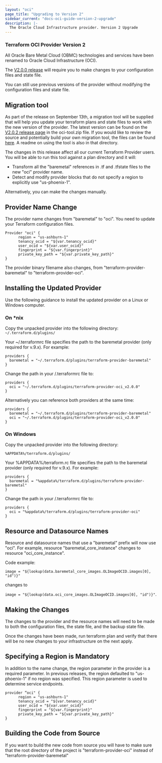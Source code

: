```yaml
---
layout: "oci"
page_title: "Upgrading to Version 2"
sidebar_current: "docs-oci-guide-version-2-upgrade"
description: |-
  The Oracle Cloud Infrastructure provider. Version 2 Upgrade
---
```

### Terraform OCI Provider Version 2
All Oracle Bare Metal Cloud (OBMC) technologies and services have been renamed to Oracle Cloud Infrastructure (OCI).

The [V2.0.0 release](https://github.com/oracle/terraform-provider-oci/releases/tag/v2.0.0) will require you to make changes to your configuration files and state file.

You can still use previous versions of the provider without modifying the configuration files and state file.

## Migration tool
As part of the release on September 13th, a migration tool will be supplied that will help you update your terraform plans and state files to work with the new version of the provider. The latest version can be found on the [V2.0.2 release page](https://github.com/oracle/terraform-provider-oci/releases/tag/2.0.2) in the oci-tool.zip file. If you would like to review the source and potentially build your own migration tool, the files can be found [here](https://github.com/oracle/terraform-provider-oci/tree/v2.2.0/tools/oci-tool). A readme on using the tool is also in that directory.

The changes in this release affect all our current Terraform Provider users.
You will be able to run this tool against a plan directory and it will:
- Transform all the "baremetal" references in .tf and .tfstate files to the new "oci" provider name.
- Detect and modify provider blocks that do not specify a region to explicitly use "us-phoenix-1".

Alternatively, you can make the changes manually.

## Provider Name Change
The provider name changes from "baremetal" to "oci". You need to update your Terraform configuration files.

```
Provider "oci" {
	  region = "us-ashburn-1"
	  tenancy_ocid = "${var.tenancy_ocid}"
	  user_ocid = "${var.user_ocid}"
	  fingerprint = "${var.fingerprint}"
	  private_key_path = "${var.private_key_path}"
}
```

The provider binary filename also changes, from "terraform-provider-baremetal" to "terraform-provider-oci".

## Installing the Updated Provider
Use the following guidance to install the updated provider on a Linux or Windows computer.
### On *nix
Copy the unpacked provider into the following directory:
`~/.terraform.d/plugins/`

Your ~/.terraformrc file specifies the path to the baremetal provider (only required for v.9.x).
For example:

```
providers {
  baremetal = "~/.terraform.d/plugins/terraform-provider-baremetal"
}
```

Change the path in your /.terraformrc file to:

```
providers {
  oci = "~/.terraform.d/plugins/terraform-provider-oci_v2.0.0"
}
```

Alternatively you can reference both providers at the same time:

```
providers {
  baremetal = "~/.terraform.d/plugins/terraform-provider-baremetal"
  oci = "~/.terraform.d/plugins/terraform-provider-oci_v2.0.0"
}
```


### On Windows
Copy the unpacked provider into the following directory:

`%APPDATA%/terraform.d/plugins/`

Your %APPDATA%/terraform.rc file specifies the path to the baremetal provider (only required for v.9.x). For example:

```
providers {
  baremetal = "%appdata%/terraform.d/plugins/terraform-provider-baremetal"
}
```

Change the path in your /.terraformrc file to:

```
providers {
  oci = "%appdata%/terraform.d/plugins/terraform-provider-oci"
}
```

## Resource and Datasource Names
Resource and datasource names that use a "baremetal" prefix will now use "oci".
For example, resource "baremetal_core_instance" changes to resource "oci_core_instance".

Code example:

`image = "${lookup(data.baremetal_core_images.OLImageOCID.images[0], "id")}"`

changes to


 `image = "${lookup(data.oci_core_images.OLImageOCID.images[0], "id")}"`.
## Making the Changes
The changes to the provider and the resource names will need to be made to both the configuration files, the state file, and the backup state file.

Once the changes have been made, run terraform plan and verify that there will be no new changes to your infrastructure on the next apply.


## Specifying a Region is Mandatory

In addition to the name change, the region parameter in the provider is a required parameter. In previous releases, the region defaulted to "us-phoenix-1" if no region was specified.
This region parameter is used to determine service endpoints.

```
provider “oci" {
	  region = "us-ashburn-1"
	  tenancy_ocid = "${var.tenancy_ocid}"
	  user_ocid = "${var.user_ocid}"
	  fingerprint = "${var.fingerprint}"
	  private_key_path = "${var.private_key_path}"
}
```

## Building the Code from Source
If you want to build the new code from source you will have to make sure that the root directory of the project is "terraform-provider-oci" instead of "terraform-provider-baremetal"

